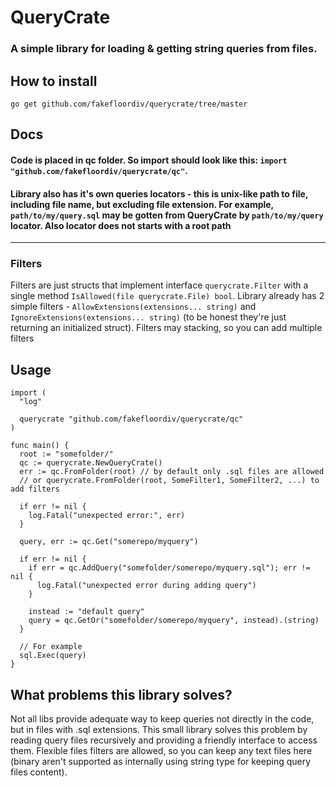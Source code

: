 # QueryCrate
### A simple library for loading & getting string queries from files.

## How to install
`go get github.com/fakefloordiv/querycrate/tree/master`

## Docs
#### Code is placed in qc folder. So import should look like this: `import "github.com/fakefloordiv/querycrate/qc"`.

#### Library also has it's own queries locators - this is unix-like path to file, including file name, but excluding file extension. For example, `path/to/my/query.sql` may be gotten from QueryCrate by `path/to/my/query` locator. Also locator does not starts with a root path
---
### Filters
Filters are just structs that implement interface `querycrate.Filter` with a single method `IsAllowed(file querycrate.File) bool`. Library already has 2 simple filters - `AllowExtensions(extensions... string)` and `IgnoreExtensions(extensions... string)` (to be honest they're just returning an initialized struct). Filters may stacking, so you can add multiple filters


## Usage
```golang
import (
  "log"

  querycrate "github.com/fakefloordiv/querycrate/qc"
)

func main() {
  root := "somefolder/"
  qc := querycrate.NewQueryCrate()
  err := qc.FromFolder(root) // by default only .sql files are allowed
  // or querycrate.FromFolder(root, SomeFilter1, SomeFilter2, ...) to add filters
  
  if err != nil {
    log.Fatal("unexpected error:", err)
  }
  
  query, err := qc.Get("somerepo/myquery")
  
  if err != nil {
    if err = qc.AddQuery("somefolder/somerepo/myquery.sql"); err != nil {
      log.Fatal("unexpected error during adding query")
    }
    
    instead := "default query"
    query = qc.GetOr("somefolder/somerepo/myquery", instead).(string)
  }
  
  // For example
  sql.Exec(query)
}
```

## What problems this library solves?
Not all libs provide adequate way to keep queries not directly in the code, but in files with .sql extensions. This small library solves this problem by reading query files recursively and providing a friendly interface to access them. Flexible files filters are allowed, so you can keep any text files here (binary aren't supported as internally using string type for keeping query files content).
